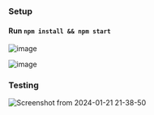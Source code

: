 ### Setup
#### Run `npm install && npm start`

![image](https://github.com/CulturalProfessor/risc-v/assets/92238941/cc398472-cdd3-4694-bcf5-5aceb31279b4)

![image](https://github.com/CulturalProfessor/risc-v/assets/92238941/faea4d2d-337e-4d7f-9f16-db457da153a2)


### Testing

![Screenshot from 2024-01-21 21-38-50](https://github.com/CulturalProfessor/risc-v/assets/92238941/ea42e52d-27b8-4199-98bc-cd64fea668cf)

